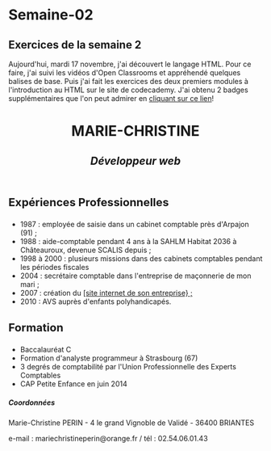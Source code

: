 # Semaine-02
## Exercices de la semaine 2
Aujourd'hui, mardi 17 novembre, j'ai découvert le langage HTML.
Pour ce faire, j'ai suivi les vidéos d'Open Classrooms et appréhendé quelques balises de base.
Puis j'ai fait les exercices des deux premiers modules à l'introduction au HTML sur le site de codecademy.
J'ai obtenu 2 badges supplémentaires que l'on peut admirer en [cliquant sur ce lien](https://codecademy.com/fr/users/Mariemcp/achievements)!

<!DOCTYPE html>
<html>
    <head>
            <title> Mon premier CV en HTML </title>
            <meta-charset ="utf-8">
    </head>
    <body>
        <header>
        <h1 style="text-align: center"> MARIE-CHRISTINE</h1>
        <h2 style="text-align: center"><em>Développeur web</em></h2>
        </header>
        <main>
        <h3 style="font-size: 22px">Expériences Professionnelles</h3>
        <ul>
            <li>1987 : employée de saisie dans un cabinet comptable près d'Arpajon (91) ;</li>
            <li>1988 : aide-comptable pendant 4 ans à la SAHLM Habitat 2036 à Châteauroux, devenue SCALIS depuis ;</li>
            <li>1998 à 2000 : plusieurs missions dans des cabinets comptables pendant les périodes fiscales </li>
            <li>2004 : secrétaire comptable dans l'entreprise de maçonnerie de mon mari ;</li>
            <li>2007 : création du <a href="http://maconneriedenisperin.pagesperso-orange.fr">[site internet de son entreprise} ; </a></li>
            <li>2010 : AVS auprès d'enfants polyhandicapés.</li>
        </ul>
        <h3 style="font-size:22px">Formation</h3>
        <ul>
            <li>Baccalauréat C</li>
            <li>Formation d'analyste programmeur à Strasbourg (67)</li>
            <li>3 degrés de comptabilité par l'Union Professionnelle des Experts Comptables</li>
            <li> CAP Petite Enfance en juin 2014</li>
        </ul>
        </main>
        <footer>
            <h5> <em>Coordonnées</em></h5>
            <p> Marie-Christine PERIN - 4 le grand Vignoble de Validé - 36400 BRIANTES </P>
            <P>e-mail : mariechristineperin@orange.fr / tél : 02.54.06.01.43</p>
        </footer>
    </body>
</html>    